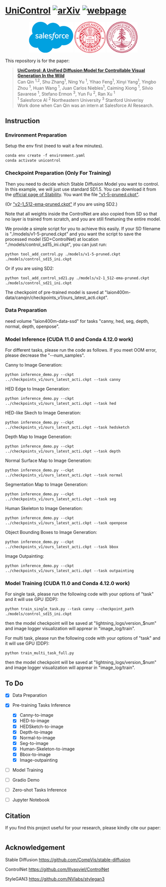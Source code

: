 # [UniControl](https://arxiv.org/abs/2305.11147) [![arXiv](https://img.shields.io/badge/📃-arXiv-ff69b4)](https://arxiv.org/pdf/2305.11147.pdf) [![webpage](https://img.shields.io/badge/🖥-Website-9cf)](https://canqin001.github.io/UniControl-Page/)
<div align="center">
    <a><img src="figs/salesforce.png"  height="100px" ></a>
    <a><img src="figs/northeastern.png"  height="100px" ></a>
    <a><img src="figs/stanford.png"  height="100px" ></a>
</div>

This repository is for the paper:
> **[UniControl: A Unified Diffusion Model for Controllable Visual Generation In the Wild](https://arxiv.org/abs/2305.11147)** \
> Can Qin <sup>1,2</sup>, Shu Zhang<sup>1</sup>, Ning Yu <sup>1</sup>, Yihao Feng<sup>1</sup>, Xinyi Yang<sup>1</sup>, Yingbo Zhou <sup>1</sup>, Huan Wang <sup>1</sup>, Juan Carlos Niebles<sup>1</sup>, Caiming Xiong <sup>1</sup>, Silvio Savarese <sup>1</sup>, Stefano Ermon <sup>3</sup>, Yun Fu <sup>2</sup>,  Ran Xu <sup>1</sup> \
> <sup>1</sup> Salesforce AI <sup>2</sup> Northeastern University  <sup>3</sup> Stanford Univerisy \
> Work done when Can Qin was an intern at Salesforce AI Research.


## Instruction
### Environment Preparation
Setup the env first (need to wait a few minutes).
```
conda env create -f environment.yaml
conda activate unicontrol
```
### Checkpoint Preparation (Only For Training)
Then you need to decide which Stable Diffusion Model you want to control. In this example, we will just use standard SD1.5. You can download it from the [official page of Stability](https://huggingface.co/runwayml/stable-diffusion-v1-5/tree/main). You want the file ["v1-5-pruned.ckpt"](https://huggingface.co/runwayml/stable-diffusion-v1-5/tree/main).

(Or ["v2-1_512-ema-pruned.ckpt"](https://huggingface.co/stabilityai/stable-diffusion-2-1-base/tree/main) if you are using SD2.)

Note that all weights inside the ControlNet are also copied from SD so that no layer is trained from scratch, and you are still finetuning the entire model.

We provide a simple script for you to achieve this easily. If your SD filename is "./models/v1-5-pruned.ckpt" and you want the script to save the processed model (SD+ControlNet) at location "./models/control_sd15_ini.ckpt", you can just run:

    python tool_add_control.py ./models/v1-5-pruned.ckpt ./models/control_sd15_ini.ckpt

Or if you are using SD2:

    python tool_add_control_sd21.py ./models/v2-1_512-ema-pruned.ckpt ./models/control_sd21_ini.ckpt
 
The checkpoint of pre-trained model is saved at "laion400m-data/canqin/checkpoints_v1/ours_latest_acti.ckpt".
    
### Data Preparation 
need volume "laion400m-data-ssd" for tasks "canny, hed, seg, depth, normal, depth, openpose".

### Model Inference (CUDA 11.0 and Conda 4.12.0 work)
For different tasks, please run the code as follows. If you meet OOM error, please decrease the "--num_samples".

Canny to Image Generation:
```
python inference_demo.py --ckpt ../checkpoints_v1/ours_latest_acti.ckpt --task canny 

```

HED Edge to Image Generation:
```
python inference_demo.py --ckpt ../checkpoints_v1/ours_latest_acti.ckpt --task hed 
```

HED-like Skech to Image Generation:
```
python inference_demo.py --ckpt ../checkpoints_v1/ours_latest_acti.ckpt --task hedsketch
```

Depth Map to Image Generation:
```
python inference_demo.py --ckpt ../checkpoints_v1/ours_latest_acti.ckpt --task depth 
```

Normal Surface Map to Image Generation:
```
python inference_demo.py --ckpt ../checkpoints_v1/ours_latest_acti.ckpt --task normal
```

Segmentation Map to Image Generation:
```
python inference_demo.py --ckpt ../checkpoints_v1/ours_latest_acti.ckpt --task seg
```

Human Skeleton to Image Generation:
```
python inference_demo.py --ckpt ../checkpoints_v1/ours_latest_acti.ckpt --task openpose
```

Object Bounding Boxes to Image Generation:
```
python inference_demo.py --ckpt ../checkpoints_v1/ours_latest_acti.ckpt --task bbox
```

Image Outpainting:
```
python inference_demo.py --ckpt ../checkpoints_v1/ours_latest_acti.ckpt --task outpainting
```


### Model Training (CUDA 11.0 and Conda 4.12.0 work)
For single task, please run the following code with your options of "task" and it will use GPU (DDP):
```
python train_single_task.py --task canny --checkpoint_path ./models/control_sd15_ini.ckpt
```
then the model checkpoint will be saved at "lightning_logs/version_$num" and image logger visualization will apprear in "image_log/train".

For multi task, please run the following code with your options of "task" and it will use GPU (DDP):
```
python train_multi_task_full.py
```
then the model checkpoint will be saved at "lightning_logs/version_$num" and image logger visualization will apprear in "image_log/train".

## To Do
- [x] Data Preparation
- [x] Pre-training Tasks Inference
    - [x] Canny-to-image
    - [x] HED-to-image
    - [x] HEDSketch-to-image
    - [x] Depth-to-image
    - [x] Normal-to-image
    - [x] Seg-to-image
    - [x] Human-Skeleton-to-image
    - [x] Bbox-to-image
    - [x] Image-outpainting
- [ ] Model Training
- [ ] Gradio Demo
- [ ] Zero-shot Tasks Inference
- [ ] Jupyter Notebook


## Citation
If you find this project useful for your research, please kindly cite our paper:

```bibtex

```

## Acknowledgement
Stable Diffusion https://github.com/CompVis/stable-diffusion

ControlNet https://github.com/lllyasviel/ControlNet

StyleGAN3 https://github.com/NVlabs/stylegan3



    